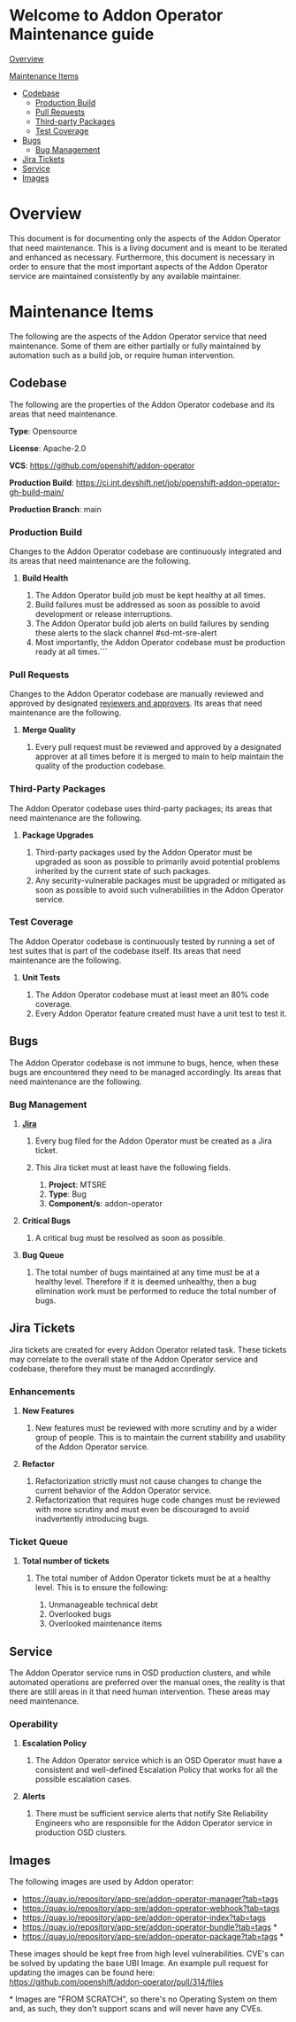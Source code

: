 # Welcome to Addon Operator Maintenance guide

[Overview](#overview)

[Maintenance Items](#maintenance-items)
* [Codebase](#codebase)
  * [Production Build](#production-build)
  * [Pull Requests](#pull-requests)
  * [Third-party Packages](#third-party-packages)
  * [Test Coverage](#test-coverage)
* [Bugs](#bugs)
  * [Bug Management](#bug-management)
* [Jira Tickets](#jira-tickets)
* [Service](#service)
* [Images](#images)


# Overview

This document is for documenting only the aspects of the Addon Operator that need maintenance. This is a living document and is meant to be iterated and enhanced as necessary. Furthermore, this document is necessary in order to ensure that the most important aspects of the Addon Operator service are maintained consistently by any available maintainer.


# Maintenance Items

The following are the aspects of the Addon Operator service that need maintenance. Some of them are either partially or fully maintained by automation such as a build job, or require human intervention.


## Codebase

The following are the properties of the Addon Operator codebase and its areas that need maintenance.

**Type**: Opensource

**License**: Apache-2.0

**VCS**: <https://github.com/openshift/addon-operator>

**Production Build**: <https://ci.int.devshift.net/job/openshift-addon-operator-gh-build-main/>

**Production Branch**: main


### Production Build

Changes to the Addon Operator codebase are continuously integrated and its areas that need maintenance are the following.

1. **Build Health**

   1. The Addon Operator build job must be kept healthy at all times. 
   2. Build failures must be addressed as soon as possible to avoid development or release interruptions. 
   3. The Addon Operator build job alerts on build failures by sending these alerts to the slack channel #sd-mt-sre-alert
   4. Most importantly, the Addon Operator codebase must be production ready at all times.```


### Pull Requests

Changes to the Addon Operator codebase are manually reviewed and approved by designated [reviewers and approvers](https://github.com/openshift/addon-operator/blob/main/OWNERS). Its areas that need maintenance are the following.

1. **Merge Quality**

   1. Every pull request must be reviewed and approved by a designated approver at all times before it is merged to main to help maintain the quality of the production codebase.


### Third-Party Packages

The Addon Operator codebase uses third-party packages; its areas that need maintenance are the following.

1. **Package Upgrades**

   1. Third-party packages used by the Addon Operator must be upgraded as soon as possible to primarily avoid potential problems inherited by the current state of such packages.
   2. Any security-vulnerable packages must be upgraded or mitigated as soon as possible to avoid such vulnerabilities in the Addon Operator service.


### Test Coverage

The Addon Operator codebase is continuously tested by running a set of test suites that is part of the codebase itself. Its areas that need maintenance are the following.

1. **Unit Tests**

   1. The Addon Operator codebase must at least meet an 80% code coverage.
   2. Every Addon Operator feature created must have a unit test to test it.


## Bugs

The Addon Operator codebase is not immune to bugs, hence, when these bugs are encountered they need to be managed accordingly. Its areas that need maintenance are the following.


### Bug Management

1. [****Jira****](http://issues.redhat.com)

   1. Every bug filed for the Addon Operator must be created as a Jira ticket.

   2. This Jira ticket must at least have the following fields.

      1. **Project**: MTSRE
      2. **Type**: Bug
      3. **Component/s**: addon-operator


2. **Critical Bugs**

   1. A critical bug must be resolved as soon as possible.


3. **Bug Queue**

   1. The total number of bugs maintained at any time must be at a healthy level. Therefore if it is deemed unhealthy, then a bug elimination work must be performed to reduce the total number of bugs.


## Jira Tickets

Jira tickets are created for every Addon Operator related task. These tickets may correlate to the overall state of the Addon Operator service and codebase, therefore they must be managed accordingly.


### Enhancements 

1. **New Features**

   1. New features must be reviewed with more scrutiny and by a wider group of people. This is to maintain the current stability and usability of the Addon Operator service.


2. **Refactor**

   1. Refactorization strictly must not cause changes to change the current behavior of the Addon Operator service.
   2. Refactorization that requires huge code changes must be reviewed with more scrutiny and must even be discouraged to avoid inadvertently introducing bugs.


### Ticket Queue

1. **Total number of tickets**

   1. The total number of Addon Operator tickets must be at a healthy level. This is to ensure the following:

      1. Unmanageable technical debt
      2. Overlooked bugs
      3. Overlooked maintenance items


## Service 

The Addon Operator service runs in OSD production clusters, and while automated operations are preferred over the manual ones, the reality is that there are still areas in it that need human intervention. These areas may need maintenance.


### Operability

1. **Escalation Policy**

   1. The Addon Operator service which is an OSD Operator must have a consistent and well-defined Escalation Policy that works for all the possible escalation cases.

2. **Alerts**

   1. There must be sufficient service alerts that notify Site Reliability Engineers who are responsible for the Addon Operator service in production OSD clusters.

## Images

The following images are used by Addon operator:

* https://quay.io/repository/app-sre/addon-operator-manager?tab=tags
* https://quay.io/repository/app-sre/addon-operator-webhook?tab=tags
* https://quay.io/repository/app-sre/addon-operator-index?tab=tags
* https://quay.io/repository/app-sre/addon-operator-bundle?tab=tags *
* https://quay.io/repository/app-sre/addon-operator-package?tab=tags *

These images should be kept free from high level vulnerabilities.  CVE's can be solved by updating the base UBI Image. An example pull request for updating the images can be found here: https://github.com/openshift/addon-operator/pull/314/files

\* Images are "FROM SCRATCH", so there's no Operating System on them and, as such, they don't support scans and will never have any CVEs.
